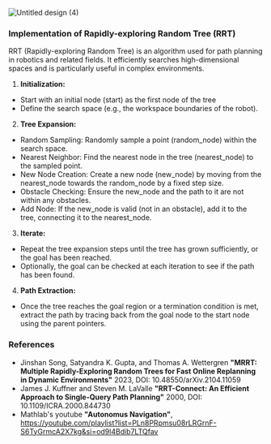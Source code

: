 ![Untitled design (4)](https://github.com/devanys/RRT-path-planning/assets/145944367/91f73607-73dc-4d68-8bcb-f466e43e8cff)
### Implementation of Rapidly-exploring Random Tree (RRT)

RRT (Rapidly-exploring Random Tree) is an algorithm used for path planning in robotics and related fields. It efficiently searches high-dimensional spaces and is particularly useful in complex environments.

1. **Initialization:**
 - Start with an initial node (start) as the first node of the tree
 - Define the search space (e.g., the workspace boundaries of the robot).

2. **Tree Expansion:**
 - Random Sampling: Randomly sample a point (random_node) within the search space.
 - Nearest Neighbor: Find the nearest node in the tree (nearest_node) to the sampled point.
 - New Node Creation: Create a new node (new_node) by moving from the nearest_node towards the random_node by a fixed step size.
 - Obstacle Checking: Ensure the new_node and the path to it are not within any obstacles.
 - Add Node: If the new_node is valid (not in an obstacle), add it to the tree, connecting it to the nearest_node.

3. **Iterate:**
 - Repeat the tree expansion steps until the tree has grown sufficiently, or the goal has been reached.
 - Optionally, the goal can be checked at each iteration to see if the path has been found.

4. **Path Extraction:**
 - Once the tree reaches the goal region or a termination condition is met, extract the path by tracing back from the goal node to the start node using the parent pointers.

### References
- Jinshan Song, Satyandra K. Gupta, and Thomas A. Wettergren **"MRRT: Multiple Rapidly-Exploring Random Trees for Fast Online Replanning in Dynamic Environments"** 2023, DOI: 10.48550/arXiv.2104.11059
- James J. Kuffner and Steven M. LaValle **"RRT-Connect: An Efficient Approach to Single-Query Path Planning"** 2000, DOI: 10.1109/ICRA.2000.844730   
- Mathlab's youtube **"Autonomus Navigation"**, https://youtube.com/playlist?list=PLn8PRpmsu08rLRGrnF-S6TyGrmcA2X7kg&si=od9l4Bdib7LTQfav 
